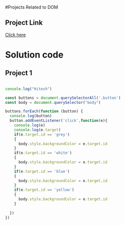 #Projects Related to DOM

## Project Link

[Click here](https://stackblitz.com/edit/dom-project-chaiaurcode?file=index.html)

# Solution code

## Project 1

``` javascript

console.log("Hitesh")

const buttons = document.querySelectorAll('.button')
const body = document.querySelector("body")

buttons.forEach(function (button) {
  console.log(button)
  button.addEventListener('click',function(e){
    console.log(e)
    console.log(e.target)
    if(e.target.id == 'grey')
    {
      body.style.backgroundColor = e.target.id
    }
    if(e.target.id == 'white')
    {
      body.style.backgroundColor = e.target.id
    }
    if(e.target.id == 'blue')
    {
      body.style.backgroundColor = e.target.id
    }
    if(e.target.id == 'yellow')
    {
      body.style.backgroundColor = e.target.id
    }
    
  })
})

```